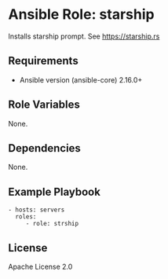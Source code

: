 # Ansible Role: starship

Installs starship prompt. See https://starship.rs

## Requirements

* Ansible version (ansible-core) 2.16.0+

## Role Variables

None.

## Dependencies

None.

## Example Playbook

    - hosts: servers
      roles:
         - role: strship

## License

Apache License 2.0
